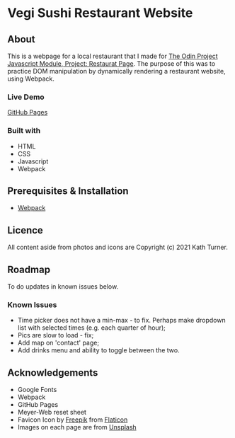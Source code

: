 # Vegi Sushi Restaurant Website

## About

This is a webpage for a local restaurant that I made for [The Odin Project Javascript Module, Project: Restaurat Page](https://www.theodinproject.com/paths/full-stack-javascript/courses/javascript/lessons/restaurant-page). The purpose of this was to practice DOM manipulation by dynamically rendering a restaurant website, using Webpack.

### Live Demo

[GitHub Pages](https://kath-ldn.github.io/restaurant-page/)

### Built with

* HTML
* CSS
* Javascript
* Webpack

## Prerequisites & Installation

* [Webpack](https://webpack.js.org/guides/getting-started/)

## Licence

All content aside from photos and icons are Copyright (c) 2021 Kath Turner.

## Roadmap

To do updates in known issues below.

### Known Issues

* Time picker does not have a min-max - to fix. Perhaps make dropdown list with selected times (e.g. each quarter of hour);
* Pics are slow to load - fix;
* Add map on 'contact' page;
* Add drinks menu and ability to toggle between the two.

## Acknowledgements

* Google Fonts
* Webpack
* GitHub Pages
* Meyer-Web reset sheet
* Favicon Icon by [Freepik](https://www.freepik.com) from [Flaticon](https://www.flaticon.com)
* Images on each page are from [Unsplash](https://unsplash.com)